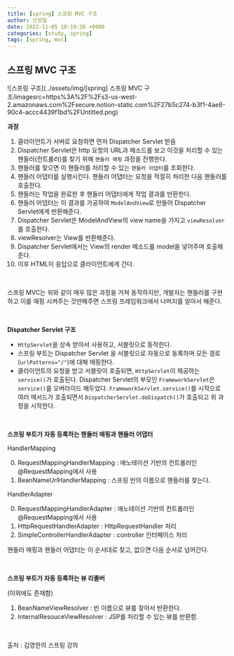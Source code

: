 ```yaml
---
title: [spring] 스프링 MVC 구조
author: 신성일
date: 2022-11-05 18:19:26 +0900
categories: [study, spring]
tags: [spring, mvc]
---
```


## 스프링 MVC 구조

![스프링 구조](../assets/img/[spring] 스프링 MVC 구조/imagesrc=https%3A%2F%2Fs3-us-west-2.amazonaws.com%2Fsecure.notion-static.com%2F27b5c274-b3f1-4ae8-90c4-accc4439f1bd%2FUntitled.png)

**과정**

1. 클라이언트가 서버로 요청하면 먼저 Dispatcher Servlet 받음
2. Dispatcher Servlet은 http 요청의 URL과 메소드를 보고 이것을 처리할 수 있는 핸들러(컨트롤러)를 찾기 위해 `핸들러 매핑` 과정을 진행한다.
3. 핸들러를 찾으면 이 핸들러를 처리할 수 있는 `핸들러 어댑터`를 조회한다.
4. 핸들러 어댑터를 실행시킨다. 핸들러 어댑터는 요청을 적절히 처리한 다음 핸들러를 호출한다.
5. 핸들러는 작업을 완료한 후 핸들러 어댑터에게 작업 결과를 반환한다.
6. 핸들러 어댑터는 이 결과를 가공하여 `ModelAndView`로 만들어 Dispatcher Servlet에게 반환해준다.
7. Dispatcher Servlet은 ModelAndView의 view name을 가지고 `viewResolver` 를 호출한다.
8. viewResolver는 View를 반환해준다.
9. Dispatcher Servlet에서는 View의 render 메소드를 model을 넣어주며 호출해준다.
10. 이후 HTML이 응답으로 클라이언트에게 간다.

<br/>

스프링 MVC는 위와 같이 매우 많은 과정을 거쳐 동작하지만, 개발자는 핸들러를 구현하고 이를 매핑 시켜주는 것만해주면 스프링 프레임워크에서 나머지를 알아서 해준다.

<br/>

**Dispatcher Servlet 구조**

- `HttpServlet`을 상속 받아서 사용하고, 서블릿으로 동작한다.
- 스프링 부트는 Dispatcher Servlet 을 서블릿으로 자동으로 동록하며 모든 경로(`urlPatterns="/"`)에 대해 매핑한다.
- 클라이언트의 요청을 받고 서블릿이 호출되면, `HttpServlet`이 제공하는 `service()`가 호출된다. Dispatcher Servlet의 부모인 `FrameworkServlet`은 `service()`를 오버라이드 해두었다. `FrameworkServlet.service()`를 시작으로 여러 메서드가 호출되면서 `DispatcherServlet.doDispatch()`가 호출되고 위 과정을 시작한다.

<br/>

**스프링 부트가 자동 등록하는 핸들러 매핑과 핸들러 어댑터**

HandlerMapping

0. RequestMappingHandlerMapping : 애노테이션 기반의 컨트롤러인 @RequestMapping에서 사용
1. BeanNameUrlHandlerMapping : 스프링 빈의 이름으로 핸들러를 찾는다.

HandlerAdapter

0. RequestMappingHandlerAdapter : 애노테이션 기반의 컨트롤러인 @RequestMapping에서 사용
1. HttpRequestHandlerAdapter : HttpRequestHandler 처리
2. SimpleControllerHandlerAdapter : controller 인터페이스 처리

핸들러 매핑과 핸들러 어댑터는 이 순서대로 찾고, 없으면 다음 순서로 넘어간다.

<br/>

**스프링 부트가 자동 등록하는 뷰 리졸버**

(이외에도 존재함)

1. BeanNameViewResolver : 빈 이름으로 뷰를 찾아서 반환한다.
2. InternalResouceViewResolver : JSP를 처리할 수 있는 뷰를 반환함.

<br/>





출처 : 김영한의 스프링 강의